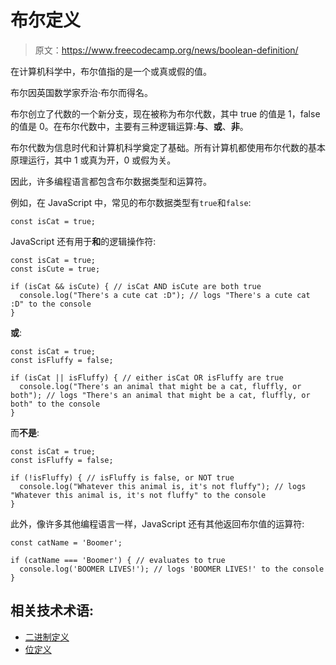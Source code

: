 # 布尔定义

> 原文：<https://www.freecodecamp.org/news/boolean-definition/>

在计算机科学中，布尔值指的是一个或真或假的值。

布尔因英国数学家乔治·布尔而得名。

布尔创立了代数的一个新分支，现在被称为布尔代数，其中 true 的值是 1，false 的值是 0。在布尔代数中，主要有三种逻辑运算:**与**、**或**、**非**。

布尔代数为信息时代和计算机科学奠定了基础。所有计算机都使用布尔代数的基本原理运行，其中 1 或真为开，0 或假为关。

因此，许多编程语言都包含布尔数据类型和运算符。

例如，在 JavaScript 中，常见的布尔数据类型有`true`和`false`:

```
const isCat = true; 
```

JavaScript 还有用于**和**的逻辑操作符:

```
const isCat = true;
const isCute = true;

if (isCat && isCute) { // isCat AND isCute are both true
  console.log("There's a cute cat :D"); // logs "There's a cute cat :D" to the console
} 
```

**或**:

```
const isCat = true;
const isFluffy = false;

if (isCat || isFluffy) { // either isCat OR isFluffy are true
  console.log("There's an animal that might be a cat, fluffly, or both"); // logs "There's an animal that might be a cat, fluffly, or both" to the console
} 
```

而**不是**:

```
const isCat = true;
const isFluffy = false;

if (!isFluffy) { // isFluffy is false, or NOT true
  console.log("Whatever this animal is, it's not fluffy"); // logs "Whatever this animal is, it's not fluffy" to the console
} 
```

此外，像许多其他编程语言一样，JavaScript 还有其他返回布尔值的运算符:

```
const catName = 'Boomer';

if (catName === 'Boomer') { // evaluates to true
  console.log('BOOMER LIVES!'); // logs 'BOOMER LIVES!' to the console
} 
```

## 相关技术术语:

*   [二进制定义](https://www.freecodecamp.org/news/binary-definition/)
*   [位定义](https://www.freecodecamp.org/news/bit-definition/)